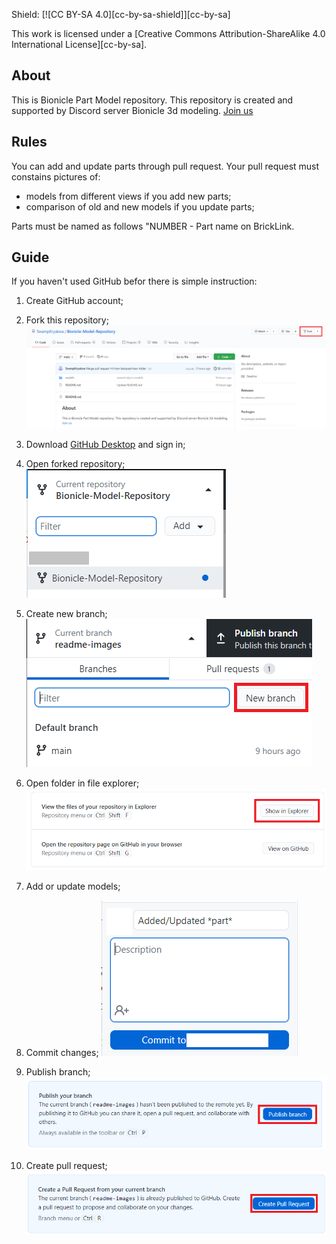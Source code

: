 Shield: [![CC BY-SA 4.0][cc-by-sa-shield]][cc-by-sa]

This work is licensed under a
[Creative Commons Attribution-ShareAlike 4.0 International License][cc-by-sa].

## About

This is Bionicle Part Model repository. This repository is created and supported by Discord server Bionicle 3d modeling.
[Join us](https://discord.gg/XS7yjdg "Join us")

## Rules

You can add and update parts through pull request. Your pull request must constains pictures of:
- models from different views if you add new parts;
- comparison of old and new models if you update parts;

Parts must be named as follows "NUMBER - Part name on BrickLink.

## Guide

If you haven't used GitHub befor there is simple instruction:

1. Create GitHub account;

2. Fork this repository;
![](readme/stepFork.png)

3. Download [GitHub Desktop](https://desktop.github.com/ "GitHub Desktop") and sign in;

4. Open forked repository;
![](images/stepOpen.png)

5. Create new branch;
![](images/stepNewBranch.png)

6. Open folder in file explorer;
![](images/stepShowInExplorer.png)

7. Add or update models;

8. Commit changes;
![](images/stepCommit.png)

9. Publish branch;
![](images/stepPublish.png)

10. Create pull request;
![](images/stepCreatePull.png)
